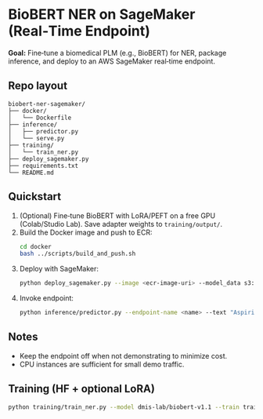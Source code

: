 # BioBERT NER on SageMaker (Real‑Time Endpoint)

**Goal:** Fine‑tune a biomedical PLM (e.g., BioBERT) for NER, package inference, and deploy to an AWS SageMaker real‑time endpoint.

## Repo layout
```
biobert-ner-sagemaker/
├── docker/
│   └── Dockerfile
├── inference/
│   ├── predictor.py
│   └── serve.py
├── training/
│   └── train_ner.py
├── deploy_sagemaker.py
├── requirements.txt
└── README.md
```

## Quickstart
1. (Optional) Fine‑tune BioBERT with LoRA/PEFT on a free GPU (Colab/Studio Lab). Save adapter weights to `training/output/`.
2. Build the Docker image and push to ECR:
   ```bash
   cd docker
   bash ../scripts/build_and_push.sh
   ```
3. Deploy with SageMaker:
   ```bash
   python deploy_sagemaker.py --image <ecr-image-uri> --model_data s3://<bucket>/biobert/model.tar.gz
   ```
4. Invoke endpoint:
   ```bash
   python inference/predictor.py --endpoint-name <name> --text "Aspirin treats headaches"
   ```

## Notes
- Keep the endpoint off when not demonstrating to minimize cost.
- CPU instances are sufficient for small demo traffic.

## Training (HF + optional LoRA)
```bash
python training/train_ner.py --model dmis-lab/biobert-v1.1 --train training/data/sample.conll --valid training/data/sample.conll --epochs 1 --use_lora
```
